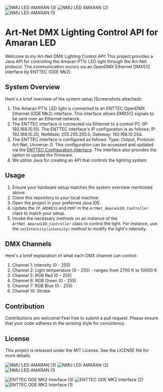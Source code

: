 ![NMU LED AMARAN (3)](https://github.com/ELZo3/AMARAN-PT1c-LED-Controller-/assets/5712013/670f8de1-2813-4548-b25e-13f6d0989a1c)
![NMU LED AMARAN (2)](https://github.com/ELZo3/AMARAN-PT1c-LED-Controller-/assets/5712013/483b46b3-a3ba-414f-acb4-6b76535568f4)
![NMU LED AMARAN (1)](https://github.com/ELZo3/AMARAN-PT1c-LED-Controller-/assets/5712013/32309e49-c00e-40e7-92cc-5b7abdc85541)
# Art-Net DMX Lighting Control API for Amaran LED

Welcome to my Art-Net DMX Lighting Control API! This project provides a Java API for controlling the Amaran PT1c LED light through the Art-Net protocol. The communication occurs via an OpenDMX Ethernet DMX512 interface by ENTTEC (ODE Mk2).

## System Overview

Here's a brief overview of the system setup (Screenshots attached):

1. The Amaran PT1c LED light is connected to an ENTTEC OpenDMX Ethernet (ODE Mk2) interface. This interface allows DMX512 signals to be sent over an Ethernet network.
2. The ENTTEC interface is connected via Ethernet to a control PC (IP: 192.168.10.10). The ENTTEC interface's IP configuration is as follows: IP: 192.168.10.20, NetMask: 255.255.255.0, Gateway: 192.168.10.254.
3. The ENTTEC interface is configured as follows: 
Type: Output, Protocol: Art-Net, Universe: 0. This configuration can be accessed and updated via the [ENTTEC Configuration Interface](http://192.168.10.20/index.html). The interface also provides the option to update the firmware.
4. We utilize Java for creating an API that controls the lighting system.

## Usage

1. Ensure your hardware setup matches the system overview mentioned above.
2. Clone this repository to your local machine.
3. Open the project in your preferred Java IDE.
4. Update the `IP_ADDRESS` and `PORT` in the `ArtNet_AmaranLED_Controller` class to match your setup.
5. Invoke the necessary methods on an instance of the `ArtNet_AmaranLED_Controller` class to control the light. For instance, use the `setIntensity(intensity)` method to modify the light's intensity.

## DMX Channels

Here's a brief explanation of what each DMX channel can control:

1. Channel 1: Intensity (0 - 255)
2. Channel 2: Light temperature (0 - 255) - ranges from 2700 K to 10000 K
3. Channel 5: RGB Red (0 - 255)
4. Channel 6: RGB Green (0 - 255)
5. Channel 7: RGB Blue (0 - 255)
6. Channel 10: Strobe

## Contribution

Contributions are welcome! Feel free to submit a pull request. Please ensure that your code adheres to the existing style for consistency.

## License

This project is released under the MIT License. See the LICENSE file for more details.

![NMU LED AMARAN (3)](https://github.com/ELZo3/AMARAN-PT1c-LED-Controller-/assets/5712013/c032dc1b-e879-4c21-b2f5-a1c1150bfeb7)
![NMU LED AMARAN (2)](https://github.com/ELZo3/AMARAN-PT1c-LED-Controller-/assets/5712013/0964f5e9-5e0b-4cdd-90c8-4dda33e0aa33)
![NMU LED AMARAN (1)](https://github.com/ELZo3/AMARAN-PT1c-LED-Controller-/assets/5712013/3f87c1e2-cb4f-4254-9d6e-3b79aa7313fa)


![ENTTEC ODE MK2 Interface (3)](https://github.com/ELZo3/AMARAN-PT1c-LED-Controller-/assets/5712013/8e378261-00ef-4d8c-9f27-20be3cf448c5)
![ENTTEC ODE MK2 Interface (2)](https://github.com/ELZo3/AMARAN-PT1c-LED-Controller-/assets/5712013/c2031d66-2456-44ab-b9f4-fddc784c2eb2)
![ENTTEC ODE MK2 Interface (1)](https://github.com/ELZo3/AMARAN-PT1c-LED-Controller-/assets/5712013/5bd51b5b-1116-4c13-95ee-85fe571810f3)
